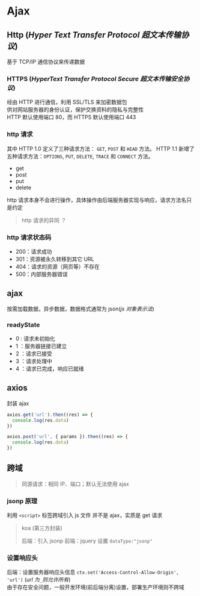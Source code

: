 # Ajax

## Http (_Hyper Text Transfer Protocol 超文本传输协议_)

基于 TCP/IP 通信协议来传递数据  

### HTTPS (_HyperText Transfer Protocol Secure 超文本传输安全协议_)

经由 HTTP 进行通信，利用 SSL/TLS 来加密数据包  
供对网站服务器的身份认证，保护交换资料的隐私与完整性  
HTTP 默认使用端口 80，而 HTTPS 默认使用端口 443

### http 请求

其中 HTTP 1.0 定义了三种请求方法： `GET`, `POST` 和 `HEAD` 方法。
HTTP 1.1 新增了五种请求方法：`OPTIONS`, `PUT`, `DELETE`, `TRACE` 和 `CONNECT` 方法。

- get
- post
- put
- delete

http 请求本身不会进行操作，具体操作由后端服务器实现与响应，请求方法名只是约定

> http 请求的异同 ？

### http 请求状态码

- 200：请求成功
- 301：资源被永久转移到其它 URL
- 404：请求的资源（网页等）不存在
- 500：内部服务器错误

## ajax

按需加载数据，异步数据，数据格式通常为 json(_js 对象表示法_)

### readyState

- 0 : 请求未初始化
- 1 ：服务器链接已建立
- 2 ：请求已接受
- 3 ：请求处理中
- 4 ：请求已完成，响应已就绪

## axios

封装 ajax

```js
axios.get('url').then((res) => {
  console.log(res.data)
})

axios.post('url', { params }).then((res) => {
  console.log(res.data)
})
```

## 跨域

> 同源请求：相同 IP、端口；默认无法使用 ajax

### jsonp 原理

利用 `<script>` 标签跨域引入 js 文件
并不是 ajax，实质是 get 请求

> koa (第三方封装)
>
> 后端：引入 jsonp
> 前端：jquery 设置 `dataType:"jsonp"`

### **设置响应头**

后端：设置服务器响应头信息 `ctx.set('Access-Control-Allow-Origin', 'url')` (_url 为`_`则允许所有_)  
由于存在安全问题，一般开发环境(前后端分离)设置，部署生产环境则不跨域

